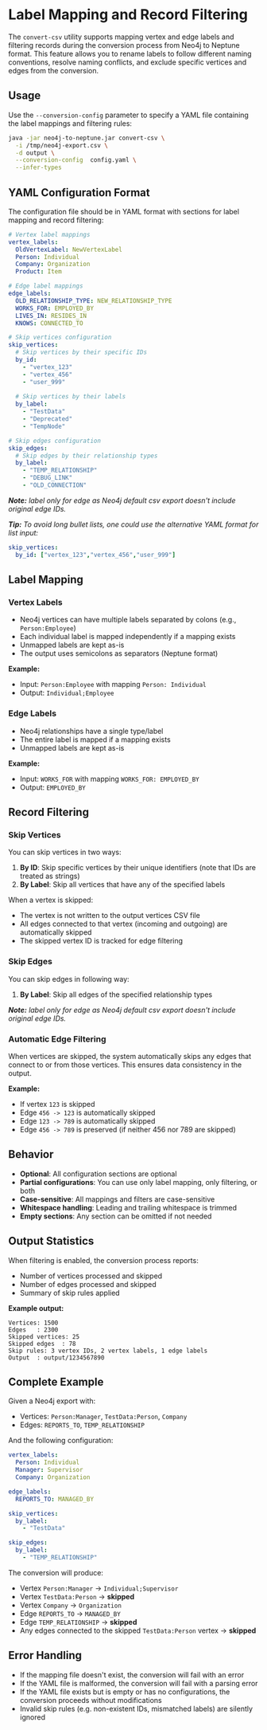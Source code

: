 # Label Mapping and Record Filtering

The `convert-csv` utility supports mapping vertex and edge labels and filtering records during the conversion process from Neo4j to Neptune format. This feature allows you to rename labels to follow different naming conventions, resolve naming conflicts, and exclude specific vertices and edges from the conversion.

## Usage

Use the `--conversion-config` parameter to specify a YAML file containing the label mappings and filtering rules:

```bash
java -jar neo4j-to-neptune.jar convert-csv \
  -i /tmp/neo4j-export.csv \
  -d output \
  --conversion-config  config.yaml \
  --infer-types
```

## YAML Configuration Format

The configuration file should be in YAML format with sections for label mapping and record filtering:

```yaml
# Vertex label mappings
vertex_labels:
  OldVertexLabel: NewVertexLabel
  Person: Individual
  Company: Organization
  Product: Item

# Edge label mappings  
edge_labels:
  OLD_RELATIONSHIP_TYPE: NEW_RELATIONSHIP_TYPE
  WORKS_FOR: EMPLOYED_BY
  LIVES_IN: RESIDES_IN
  KNOWS: CONNECTED_TO

# Skip vertices configuration
skip_vertices:
  # Skip vertices by their specific IDs
  by_id:
    - "vertex_123"
    - "vertex_456"
    - "user_999"
  
  # Skip vertices by their labels
  by_label:
    - "TestData"
    - "Deprecated"
    - "TempNode"

# Skip edges configuration
skip_edges:
  # Skip edges by their relationship types
  by_label:
    - "TEMP_RELATIONSHIP"
    - "DEBUG_LINK"
    - "OLD_CONNECTION"
```
_**Note:** label only for edge as Neo4j default csv export doesn't include original edge IDs._

_**Tip:** To avoid long bullet lists, one could use the alternative YAML format for list input:_
```yaml
skip_vertices:
  by_id: ["vertex_123","vertex_456","user_999"]
```

## Label Mapping

### Vertex Labels

- Neo4j vertices can have multiple labels separated by colons (e.g., `Person:Employee`)
- Each individual label is mapped independently if a mapping exists
- Unmapped labels are kept as-is
- The output uses semicolons as separators (Neptune format)

**Example:**
- Input: `Person:Employee` with mapping `Person: Individual`
- Output: `Individual;Employee`

### Edge Labels

- Neo4j relationships have a single type/label
- The entire label is mapped if a mapping exists
- Unmapped labels are kept as-is

**Example:**
- Input: `WORKS_FOR` with mapping `WORKS_FOR: EMPLOYED_BY`
- Output: `EMPLOYED_BY`

## Record Filtering

### Skip Vertices

You can skip vertices in two ways:

1. **By ID**: Skip specific vertices by their unique identifiers (note that IDs are treated as strings)
2. **By Label**: Skip all vertices that have any of the specified labels

When a vertex is skipped:
- The vertex is not written to the output vertices CSV file
- All edges connected to that vertex (incoming and outgoing) are automatically skipped
- The skipped vertex ID is tracked for edge filtering

### Skip Edges

You can skip edges in following way:

1. **By Label**: Skip all edges of the specified relationship types

_**Note:** label only for edge as Neo4j default csv export doesn't include original edge IDs._

### Automatic Edge Filtering

When vertices are skipped, the system automatically skips any edges that connect to or from those vertices. This ensures data consistency in the output.

**Example:**
- If vertex `123` is skipped
- Edge `456 -> 123` is automatically skipped
- Edge `123 -> 789` is automatically skipped
- Edge `456 -> 789` is preserved (if neither 456 nor 789 are skipped)

## Behavior

- **Optional**: All configuration sections are optional
- **Partial configurations**: You can use only label mapping, only filtering, or both
- **Case-sensitive**: All mappings and filters are case-sensitive
- **Whitespace handling**: Leading and trailing whitespace is trimmed
- **Empty sections**: Any section can be omitted if not needed

## Output Statistics

When filtering is enabled, the conversion process reports:
- Number of vertices processed and skipped
- Number of edges processed and skipped
- Summary of skip rules applied

**Example output:**
```
Vertices: 1500
Edges   : 2300
Skipped vertices: 25
Skipped edges  : 78
Skip rules: 3 vertex IDs, 2 vertex labels, 1 edge labels
Output  : output/1234567890
```

## Complete Example

Given a Neo4j export with:
- Vertices: `Person:Manager`, `TestData:Person`, `Company`
- Edges: `REPORTS_TO`, `TEMP_RELATIONSHIP`

And the following configuration:

```yaml
vertex_labels:
  Person: Individual
  Manager: Supervisor
  Company: Organization

edge_labels:
  REPORTS_TO: MANAGED_BY

skip_vertices:
  by_label:
    - "TestData"

skip_edges:
  by_label:
    - "TEMP_RELATIONSHIP"
```

The conversion will produce:
- Vertex `Person:Manager` → `Individual;Supervisor`
- Vertex `TestData:Person` → **skipped**
- Vertex `Company` → `Organization`
- Edge `REPORTS_TO` → `MANAGED_BY`
- Edge `TEMP_RELATIONSHIP` → **skipped**
- Any edges connected to the skipped `TestData:Person` vertex → **skipped**

## Error Handling

- If the mapping file doesn't exist, the conversion will fail with an error
- If the YAML file is malformed, the conversion will fail with a parsing error
- If the YAML file exists but is empty or has no configurations, the conversion proceeds without modifications
- Invalid skip rules (e.g. non-existent IDs, mismatched labels) are silently ignored
